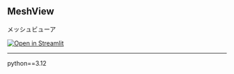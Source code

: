 ## MeshView

メッシュビューア

[![Open in Streamlit](https://static.streamlit.io/badges/streamlit_badge_black_white.svg)](https://meshview-shiba54.streamlit.app/)

---

python==3.12
